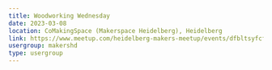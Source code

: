 ```yaml
---
title: Woodworking Wednesday
date: 2023-03-08
location: CoMakingSpace (Makerspace Heidelberg), Heidelberg
link: https://www.meetup.com/heidelberg-makers-meetup/events/dfbltsyfcfblb/
usergroup: makershd
type: usergroup
---
```

